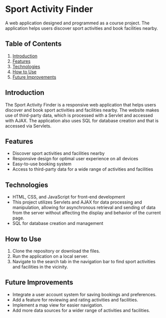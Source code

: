 # Sport Activity Finder

A web application designed and programmed as a course project. The application helps users discover sport activities and book facilities nearby.

## Table of Contents
1. [Introduction](#introduction)
2. [Features](#features)
3. [Technologies](#technologies)
4. [How to Use](#how-to-use)
5. [Future Improvements](#future-improvements)

## Introduction
The Sport Activity Finder is a responsive web application that helps users discover and book sport activities and facilities nearby. The website makes use of third-party data, which is processed with a Servlet and accessed with AJAX. The application also uses SQL for database creation and that is accessed via Servlets.

## Features
- Discover sport activities and facilities nearby
- Responsive design for optimal user experience on all devices
- Easy-to-use booking system
- Access to third-party data for a wide range of activities and facilities

## Technologies
- HTML, CSS, and JavaScript for front-end development
- This project utilizes Servlets and AJAX for data processing and manipulation, allowing for asynchronous retrieval and sending of data from the server without affecting the display and behavior of the current page.
- SQL for database creation and management

## How to Use
1. Clone the repository or download the files.
2. Run the application on a local server.
3. Navigate to the search tab in the navigation bar to find sport activities and facilities in the vicinity.

## Future Improvements
- Integrate a user account system for saving bookings and preferences.
- Add a feature for reviewing and rating activities and facilities.
- Implement a map view for easier navigation.
- Add more data sources for a wider range of activities and facilities.

